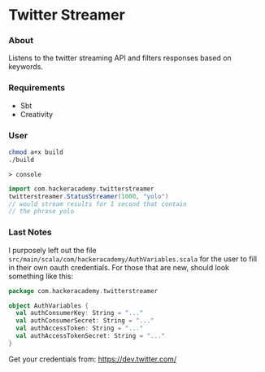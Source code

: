 # Twitter Streamer

### About
Listens to the twitter streaming API and filters responses based on keywords.

### Requirements
- Sbt
- Creativity

### User
```bash
chmod a+x build
./build
```
```
> console
```
```scala
import com.hackeracademy.twitterstreamer
twitterstreamer.StatusStreamer(1000, "yolo")
// would stream results for 1 second that contain
// the phrase yolo
```

### Last Notes
I purposely left out the file ``src/main/scala/com/hackeracademy/AuthVariables.scala`` for the user to fill in their own oauth credentials. For those that are new, should look something like this:

```scala
package com.hackeracademy.twitterstreamer

object AuthVariables {
  val authConsumerKey: String = "..."
  val authConsumerSecret: String = "..."
  val authAccessToken: String = "..."
  val authAccessTokenSecret: String = "..."
}
```

Get your credentials from: https://dev.twitter.com/